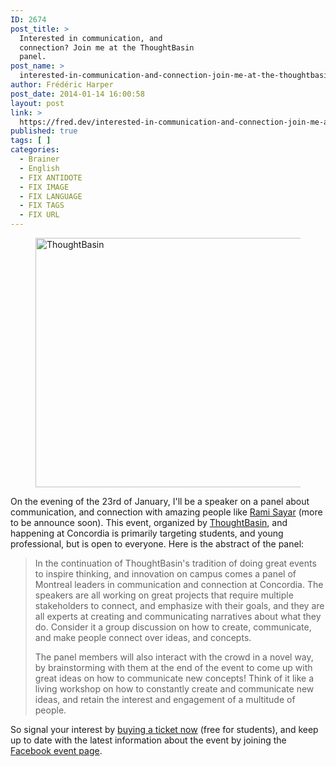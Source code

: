 ```yaml
---
ID: 2674
post_title: >
  Interested in communication, and
  connection? Join me at the ThoughtBasin
  panel.
post_name: >
  interested-in-communication-and-connection-join-me-at-the-thoughtbasin-panel
author: Frédéric Harper
post_date: 2014-01-14 16:00:58
layout: post
link: >
  https://fred.dev/interested-in-communication-and-connection-join-me-at-the-thoughtbasin-panel/
published: true
tags: [ ]
categories:
  - Brainer
  - English
  - FIX ANTIDOTE
  - FIX IMAGE
  - FIX LANGUAGE
  - FIX TAGS
  - FIX URL
---
```

<figure><img alt="ThoughtBasin" src="http://fred.dev/wp-content/uploads/2014/01/ThoughtBasin.jpg" width="600" height="399"/></figure><p>On the evening of the 23rd of January, I'll be a speaker on a panel about communication, and connection with amazing people like <a title="Rami Sayar blog" href="https://ramisayar.com/">Rami Sayar</a> (more to be announce soon). This event, organized by <a title="ThoughtBasin website" href="https://thoughtbasin.com/">ThoughtBasin</a>, and happening at Concordia is primarily targeting students, and young professional, but is open to everyone. Here is the abstract of the panel:</p><blockquote>In the continuation of ThoughtBasin's tradition of doing great events to inspire thinking, and innovation on campus comes a panel of Montreal leaders in communication and connection at Concordia. The speakers are all working on great projects that require multiple stakeholders to connect, and emphasize with their goals, and they are all experts at creating and communicating narratives about what they do. Consider it a group discussion on how to create, communicate, and make people connect over ideas, and concepts.<p>The panel members will also interact with the crowd in a novel way, by brainstorming with them at the end of the event to come up with great ideas on how to communicate new concepts! Think of it like a living workshop on how to constantly create and communicate new ideas, and retain the interest and engagement of a multitude of people.</blockquote></p><p>So signal your interest by <a title="Ticker for the event on EventBrite" href="https://www.eventbrite.ca/e/thoughtbasin-panel-on-communication-and-connection-tickets-8162445093">buying a ticket now</a> (free for students), and keep up to date with the latest information about the event by joining the <a title="Facebook page for this event" href="https://www.facebook.com/events/513153695465304/">Facebook event page</a>.</p> 